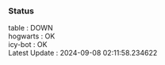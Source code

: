 ### Status


table : DOWN  
hogwarts : OK  
icy-bot : OK  
Latest Update : 2024-09-08 02:11:58.234622
